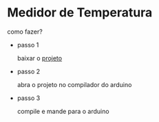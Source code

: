 # Medidor de Temperatura

como fazer?

* passo 1

	baixar o [projeto](https://github.com/enieber/meditor-temperatura/archive/master.zip) 

* passo 2 

	abra o projeto no compilador do arduino
* passo 3 

	compile e mande para o arduino

